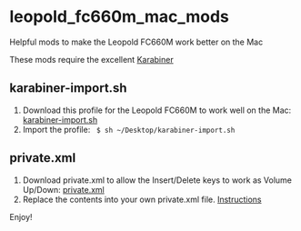 # leopold\_fc660m\_mac\_mods
Helpful mods to make the Leopold FC660M work better on the Mac

These mods require the excellent [Karabiner](https://pqrs.org/osx/karabiner/
) 

## karabiner-import.sh

1. Download this profile for the Leopold FC660M to work well on the Mac: [karabiner-import.sh](https://raw.githubusercontent.com/jpinnix/leopold_fc660m_mac_mods/master/karabiner-import.sh)
2. Import the profile: ``` $ sh ~/Desktop/karabiner-import.sh```

## private.xml

1. Download private.xml to allow the Insert/Delete keys to work as Volume Up/Down: [private.xml](https://raw.githubusercontent.com/jpinnix/leopold_fc660m_mac_mods/master/private.xml)
2. Replace the contents into your own private.xml file. [Instructions](https://pqrs.org/osx/karabiner/document.html.en#preferences)


Enjoy!
